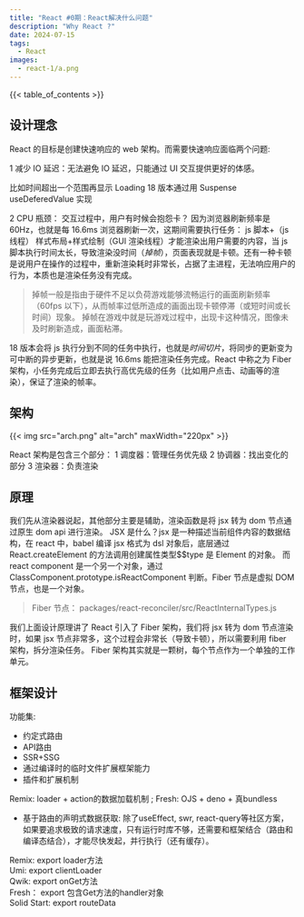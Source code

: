 ```yaml
---
title: "React #0期：React解决什么问题"
description: "Why React ?"
date: 2024-07-15
tags:
  - React
images:
  - react-1/a.png
---
```


{{< table_of_contents >}}

## 设计理念

React 的目标是创建快速响应的 web 架构。而需要快速响应面临两个问题:

1 减少 IO 延迟：无法避免 IO 延迟，只能通过 UI 交互提供更好的体感。

比如时间超出一个范围再显示 Loading 18 版本通过用 Suspense useDeferedValue 实现

2 CPU 瓶颈： 交互过程中，用户有时候会抱怨卡？ 因为浏览器刷新频率是 60Hz，也就是每 16.6ms 浏览器刷新一次，这期间需要执行任务： js 脚本+（js 线程） 样式布局+样式绘制（GUI 渲染线程）才能渲染出用户需要的内容，当 js 脚本执行时间太长，导致渲染没时间（_掉帧_），页面表现就是卡顿。还有一种卡顿是说用户在操作的过程中，重新渲染耗时非常长，占据了主进程，无法响应用户的行为，本质也是渲染任务没有完成。

> 掉帧一般是指由于硬件不足以负荷游戏能够流畅运行的画面刷新频率（60fps 以下），从而帧率过低所造成的画面出现卡顿停滞（或短时间或长时间）现象。 掉帧在游戏中就是玩游戏过程中，出现卡这种情况，图像未及时刷新造成，画面粘滞。

18 版本会将 js 执行分到不同的任务中执行，也就是*时间切片*，将同步的更新变为可中断的异步更新，也就是说 16.6ms 能把渲染任务完成。React 中称之为 Fiber 架构，小任务完成后立即去执行高优先级的任务（比如用户点击、动画等的渲染），保证了渲染的帧率。

## 架构

{{< img src="arch.png" alt="arch" maxWidth="220px" >}}

React 架构是包含三个部分：
1 调度器：管理任务优先级
2 协调器：找出变化的部分
3 渲染器：负责渲染

## 原理

我们先从渲染器说起，其他部分主要是辅助，渲染函数是将 jsx 转为 dom 节点通过原生 dom api 进行渲染。 JSX 是什么？jsx 是一种描述当前组件内容的数据结构，在 react 中，babel 编译 jsx 格式为 dsl 对象后，底层通过 React.createElement 的方法调用创建属性类型$$type 是 Element 的对象。 而 react component 是一个另一个对象，通过 ClassComponent.prototype.isReactComponent 判断。Fiber 节点是虚拟 DOM 节点，也是一个对象。

> Fiber 节点： packages/react-reconciler/src/ReactInternalTypes.js

我们上面设计原理讲了 React 引入了 Fiber 架构，我们将 jsx 转为 dom 节点渲染时，如果 jsx 节点非常多，这个过程会非常长（导致卡顿），所以需要利用 fiber 架构，拆分渲染任务。 Fiber 架构其实就是一颗树，每个节点作为一个单独的工作单元。

## 框架设计

功能集:  

- 约定式路由
- API路由
- SSR+SSG
- 通过编译时的临时文件扩展框架能力
- 插件和扩展机制

Remix: loader + action的数据加载机制  ; Fresh: OJS + deno + 真bundless

- 基于路由的声明式数据获取: 除了useEffect, swr, react-query等社区方案，如果要追求极致的请求速度，只有运行时库不够，还需要和框架结合（路由和编译态结合），才能尽快发起，并行执行（还有缓存）。

Remix: export loader方法  
Umi: export  clientLoader  
Qwik: export onGet方法  
Fresh： export 包含Get方法的handler对象  
Solid Start: export routeData  

